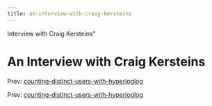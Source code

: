 ```yaml
---
title: an-interview-with-craig-kersteins
---
```


Interview with Craig Kersteins"

# An Interview with Craig Kersteins

Prev:
[counting-distinct-users-with-hyperloglog](counting-distinct-users-with-hyperloglog.md)

Prev:
[counting-distinct-users-with-hyperloglog](counting-distinct-users-with-hyperloglog.md)
